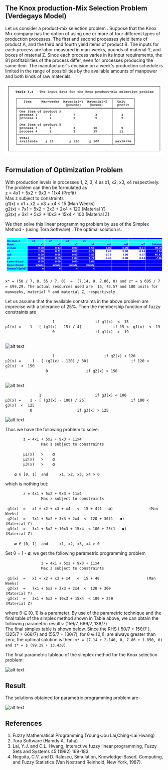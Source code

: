## The Knox production-Mix Selection Problem (Verdegays Model)

Let us consider a product-mix selection problem . Suppose that the Knox Mix company has the option of using one or more of four different types of production processes. The first and second processes yield items of product A, and the third and fourth yield items of product B. The inputs for each process are labor measured in man-weeks, pounds of material Y, and boxes of material Z. Since each process varies in its input requirements, the 81 profitabilities of the process differ, even for processes producing the same item. The manufacturer's decision on a week's production schedule is limited in the range of possibilities by the available amounts of manpower and both kinds of raw materials.

![alt text](Images/Problem_image.PNG)


## Formulation of Optimization Problem

With production levels in processes 1, 2, 3, 4 as x1, x2, x3, x4 respectively. The problem can then be formulated as <br />
z = 4x1 + 5x2 + 9x3 + 11x4			(Profit)<br />
       Max z subject to constraints <br />
g1(x)  =   x1 + x2 + x3 + x4   <  15			(Man Weeks) <br />
g2(x)  =   7x1 + 5x2 + 3x3 + 2x4  <  120		(Material Y) <br />
g3(x)  =   3x1 + 5x2 + 10x3 + 15x4  < 100		(Material Z) <br />

We then solve this linear programming problem by use of the Simplex Method - (using Tora Software) . The optimal solution is: 

![alt text](Images/Simplex_image.PNG)

```x* = (50 / 7, 0, 55 / 7, 0)  =  (7.14, 0, 7.86, 0) and z* = $ 695 / 7 = $99.29. The actual resources used are  15, 73.57 and 100 units for manweeks, material Y and material Z, respectively``` 

Let us assume that the available  constraints in the above problem are imprecise with a tolerance of 25%. Then the membership function of fuzzy constraints are

```
                     1					if g1(x)  <  15
μ1(x) =    1 - [ (g1(x) - 15) / 4]        		if 15 <  g1(x)  <  19
                     0					if g1(x)  >  19
              
```
![alt text](Images/graph1.PNG)

```
                     1				      	if g2(x) < 120
μ2(x) =     1 - [ (g2(x) - 120) / 30]        	        if 120 <  g2(x)  <  150
	              0					if g2(x) > 150
              
```
![alt text](Images/graph2.PNG)

``` 
      	       1				     	if g3(x) < 100
μ3(x) =    1 - [ (g3(x) - 100) / 25]        	        if 100 <  g3(x)  <  125
	       0				   	if g3(x) > 125

```
![alt text](Images/graph3.PNG)

Thus we have the following problem to solve:
```
		z = 4x1 + 5x2 + 9x3 + 11x4	
                Max z subject to constraints
       	
  		μ1(x)   >    𝜶  
	  	μ2(x)   >    𝜶
  		μ3(x)   >    𝜶

	𝜶 ∈ [0, 1] 	and 	x1, x2, x3, x4 > 0 
```
which is nothing but:
```
 		z = 4x1 + 5x2 + 9x3 + 11x4	
                Max z subject to constraints
		
 g1(x)  =   x1 + x2 + x3 + x4   <  15 + 4(1 - 𝜶)        		(Man Weeks)
 g2(x)  =   7x1 + 5x2 + 3x3 + 2x4  <  120 + 30(1 - 𝜶)   		(Material Y)
 g3(x)  =   3x1 + 5x2 + 10x3 + 15x4  < 100 + 25(1 - 𝜶)	  	        (Material Z)
 
	𝜶 ∈ [0, 1] 	and 	x1, x2, x3, x4 > 0
```
Set θ = 1 - 𝜶, we get the following parametric programming problem
```
                z = 4x1 + 5x2 + 9x3 + 11x4	
                Max z subject to constraints
		
 g1(x)  =   x1 + x2 + x3 + x4   <  15 + 4θ       		       (Man Weeks)
 g2(x)  =   7x1 + 5x2 + 3x3 + 2x4  <  120 + 30θ		   	       (Material Y)
 g3(x)  =   3x1 + 5x2 + 10x3 + 15x4  < 100 + 25θ 	    	       (Material Z)

```
where θ ∈  [0, 1] is a parameter. By use of the parametric technique and the final table of the simplex method shown in Table above, we can obtain the following parametric results:  (15θ/7,  66θ/7, 13θ/7)  
The final simplex table is shown below. Since the RHS ( 50/7 + 15θ/7 ), (325/7 + 66θ/7) and (55/7 + 13θ/7), for θ ∈ [0,1], are always greater than zero, the optimal solution is then: 
        `` x* = (7.14 + 2.14θ, 0, 7.86 + 1.85θ, 0) and z* = $ (99.29 + 13.43θ). ``
	
The final parametric tableau of the simplex method for the Knox selection problem:

![alt text](Images/Table1.PNG)


## Result

The solutions obtained for parametric programming problem are-

![alt text](Images/Table2.PNG)


## References 

1. Fuzzy Mathematical Programming (Young-Jou Lai,Ching-Lai Hwang)
2. Tora Software (Hamdy A. Taha)
3. Lai, Y.J. and C.L. Hwang, Interactive fuzzy linear programming, Fuzzy Sets and Systems 45 (1992) 169-183.
4. Negoita, C.V. and D. Ralescu, Simulation, Knowledge-Based, Computing, and Fuzzy Statistics (Van Nostrand Reinhold, New York, 1987).


